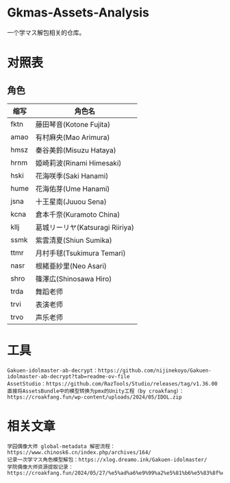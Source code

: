 # Gkmas-Assets-Analysis
一个学マス解包相关的仓库。

# 对照表
## 角色
| 缩写      | 角色名 |
| ----------- | ----------- |
| fktn      | 藤田琴音(Kotone Fujita)       |
| amao   | 有村麻央(Mao Arimura)        |
| hmsz   | 秦谷美鈴(Misuzu Hataya)        |
| hrnm   | 姫崎莉波(Rinami Himesaki)        |
| hski   | 花海咲季(Saki Hanami)        |
| hume   | 花海佑芽(Ume Hanami)        |
| jsna   | 十王星南(Juuou Sena)        |
| kcna   | 倉本千奈(Kuramoto China)        |
| kllj   | 葛城リーリヤ(Katsuragi Riiriya)        |
| ssmk   | 紫雲清夏(Shiun Sumika)        |
| ttmr   | 月村手毬(Tsukimura Temari)        |
| nasr   | 根緒亜紗里(Neo Asari)        |
| shro   | 篠澤広(Shinosawa Hiro)        |
| trda   | 舞蹈老师        |
| trvi   | 表演老师        |
| trvo   | 声乐老师        |

# 工具
```
Gakuen-idolmaster-ab-decrypt：https://github.com/nijinekoyo/Gakuen-idolmaster-ab-decrypt?tab=readme-ov-file
AssetStudio：https://github.com/RazTools/Studio/releases/tag/v1.36.00
直接将AssetsBundle中的模型转换为pmx的Unity工程（by croakfang）：https://croakfang.fun/wp-content/uploads/2024/05/IDOL.zip
```

# 相关文章
```
学园偶像大师 global-metadata 解密流程：https://www.chinosk6.cn/index.php/archives/164/
记录一次学マス角色模型解包：https://xlog.dreamo.ink/Gakuen-idolmaster/
学院偶像大师资源提取记录：https://croakfang.fun/2024/05/27/%e5%ad%a6%e9%99%a2%e5%81%b6%e5%83%8f%e5%a4%a7%e5%b8%88%e8%b5%84%e6%ba%90%e6%8f%90%e5%8f%96%e8%ae%b0%e5%bd%95/
```
